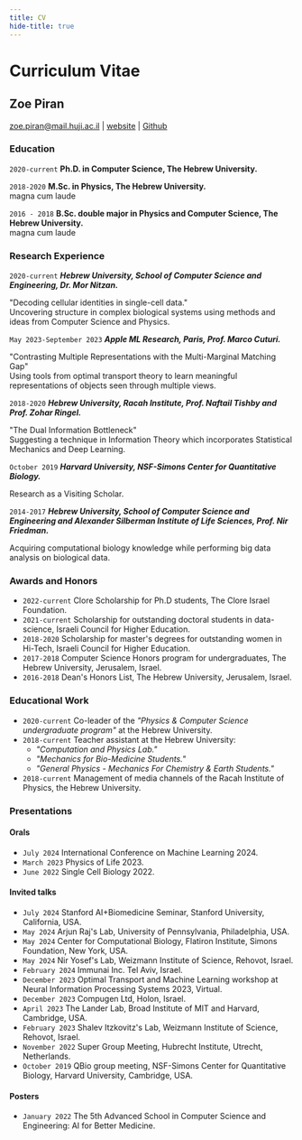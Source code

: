 ```yaml
---
title: CV
hide-title: true
---
```

# Curriculum Vitae

## Zoe Piran
<div id="webaddress">
<a href="zoe.piran@mail.huji.ac.il">zoe.piran@mail.huji.ac.il</a>
| <a href="http://zoepiran.com">website</a> | <a href="https://github.com/zoepiran">Github</a>
</div>

### Education

`2020-current` 
__Ph.D. in Computer Science, The Hebrew University.__

`2018-2020` 
__M.Sc. in Physics, The Hebrew University.__\
magna cum laude

`2016 - 2018` 
__B.Sc. double major in Physics and Computer Science, The Hebrew University.__\
magna cum laude


<!-- ### Military Service

___IDF, Unit 8200, Lieutenant (2010-2014)___

Management of a research team in the field of Cyber Security
(e.g. AV products, Network Security, Cryptography, Cyber Attacks, Malware
forensics), Telecom Infrastructure and Information Security Research. -->

### Research Experience

`2020-current` 
___Hebrew University, School
of Computer Science and Engineering, Dr. Mor Nitzan.___

"Decoding cellular identities in single-cell data."\
Uncovering structure in complex biological systems using methods and ideas from Computer Science and Physics.

`May 2023-September 2023` 
___Apple ML Research, Paris, Prof. Marco Cuturi.___

"Contrasting Multiple Representations with the Multi-Marginal Matching Gap"\
Using tools from optimal transport theory to learn meaningful representations of objects seen through multiple views.

`2018-2020` 
___Hebrew University, Racah Institute, Prof. Naftail Tishby and Prof. Zohar Ringel.___

"The Dual Information Bottleneck"\
Suggesting a technique in Information Theory which incorporates Statistical Mechanics and Deep Learning.

`October 2019`
___Harvard University, NSF-Simons Center for Quantitative Biology.___

Research as a Visiting Scholar.

`2014-2017`
___Hebrew University, School
of Computer Science and Engineering and Alexander Silberman Institute of Life Sciences, Prof. Nir Friedman.___

Acquiring computational biology knowledge while performing big data analysis on biological data.

### Awards and Honors
- `2022-current` Clore Scholarship for Ph.D students, The Clore Israel Foundation.
- `2021-current` Scholarship for outstanding doctoral students in data-science, Israeli Council for Higher Education.
- `2018-2020`  Scholarship for master's degrees for outstanding women in Hi-Tech, Israeli Council for Higher Education.
- `2017-2018`  Computer Science Honors program for undergraduates, The Hebrew University, Jerusalem, Israel.
- `2016-2018` Dean's Honors List, The Hebrew University, Jerusalem, Israel. 


### Educational Work
- `2020-current` Co-leader of the *"Physics & Computer Science undergraduate program"* at the Hebrew University. 
- `2018-current` Teacher assistant at the Hebrew University:
    - *"Computation and Physics Lab."*
    - *"Mechanics for Bio-Medicine Students."*
    - *"General Physics - Mechanics For Chemistry \& Earth Students."*
- `2018-current` Management of media channels of the Racah Institute of Physics, the Hebrew University.

### Presentations
#### Orals
- `July 2024` International Conference on Machine Learning 2024.
- `March 2023` Physics of Life 2023.
- `June 2022` Single Cell Biology 2022.

#### Invited talks
- `July 2024` Stanford AI+Biomedicine Seminar, Stanford University, California, USA.
- `May 2024` Arjun Raj's Lab, University of Pennsylvania, Philadelphia, USA.
- `May 2024` Center for Computational Biology, Flatiron Institute, Simons Foundation, New York, USA.
- `May 2024` Nir Yosef's Lab, Weizmann Institute of Science, Rehovot, Israel.
- `February 2024` Immunai Inc. Tel Aviv, Israel.
- `December 2023` Optimal Transport and Machine Learning workshop at Neural Information Processing Systems 2023, Virtual.
- `December 2023` Compugen Ltd, Holon, Israel.
- `April 2023` The Lander Lab, Broad Institute of MIT and Harvard, Cambridge, USA.
- `February 2023` Shalev Itzkovitz's Lab, Weizmann Institute of Science, Rehovot, Israel.
- `November 2022` Super Group Meeting, Hubrecht Institute,  Utrecht, Netherlands.
- `October 2019` QBio group meeting, NSF-Simons Center for Quantitative Biology, Harvard University, Cambridge, USA.

#### Posters
- `January 2022` The 5th Advanced School in Computer Science and Engineering: AI for Better Medicine.


